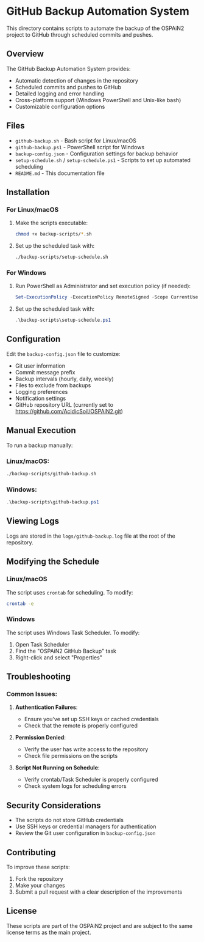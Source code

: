 # GitHub Backup Automation System

This directory contains scripts to automate the backup of the OSPAiN2 project to GitHub through scheduled commits and pushes.

## Overview

The GitHub Backup Automation System provides:

- Automatic detection of changes in the repository
- Scheduled commits and pushes to GitHub
- Detailed logging and error handling
- Cross-platform support (Windows PowerShell and Unix-like bash)
- Customizable configuration options

## Files

- `github-backup.sh` - Bash script for Linux/macOS
- `github-backup.ps1` - PowerShell script for Windows
- `backup-config.json` - Configuration settings for backup behavior
- `setup-schedule.sh` / `setup-schedule.ps1` - Scripts to set up automated scheduling
- `README.md` - This documentation file

## Installation

### For Linux/macOS

1. Make the scripts executable:

   ```bash
   chmod +x backup-scripts/*.sh
   ```

2. Set up the scheduled task with:
   ```bash
   ./backup-scripts/setup-schedule.sh
   ```

### For Windows

1. Run PowerShell as Administrator and set execution policy (if needed):

   ```powershell
   Set-ExecutionPolicy -ExecutionPolicy RemoteSigned -Scope CurrentUser
   ```

2. Set up the scheduled task with:
   ```powershell
   .\backup-scripts\setup-schedule.ps1
   ```

## Configuration

Edit the `backup-config.json` file to customize:

- Git user information
- Commit message prefix
- Backup intervals (hourly, daily, weekly)
- Files to exclude from backups
- Logging preferences
- Notification settings
- GitHub repository URL (currently set to https://github.com/AcidicSoil/OSPAiN2.git)

## Manual Execution

To run a backup manually:

### Linux/macOS:

```bash
./backup-scripts/github-backup.sh
```

### Windows:

```powershell
.\backup-scripts\github-backup.ps1
```

## Viewing Logs

Logs are stored in the `logs/github-backup.log` file at the root of the repository.

## Modifying the Schedule

### Linux/macOS

The script uses `crontab` for scheduling. To modify:

```bash
crontab -e
```

### Windows

The script uses Windows Task Scheduler. To modify:

1. Open Task Scheduler
2. Find the "OSPAiN2 GitHub Backup" task
3. Right-click and select "Properties"

## Troubleshooting

### Common Issues:

1. **Authentication Failures**:

   - Ensure you've set up SSH keys or cached credentials
   - Check that the remote is properly configured

2. **Permission Denied**:

   - Verify the user has write access to the repository
   - Check file permissions on the scripts

3. **Script Not Running on Schedule**:
   - Verify crontab/Task Scheduler is properly configured
   - Check system logs for scheduling errors

## Security Considerations

- The scripts do not store GitHub credentials
- Use SSH keys or credential managers for authentication
- Review the Git user configuration in `backup-config.json`

## Contributing

To improve these scripts:

1. Fork the repository
2. Make your changes
3. Submit a pull request with a clear description of the improvements

## License

These scripts are part of the OSPAiN2 project and are subject to the same license terms as the main project.
